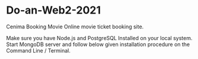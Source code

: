 # Do-an-Web2-2021
Cenima Booking Movie
Online movie ticket booking site.

Make sure you have Node.js and PostgreSQL Installed on your local system.
Start MongoDB server and follow below given installation procedure on the Command Line / Terminal.
